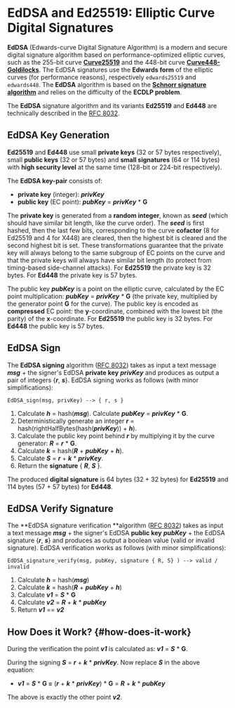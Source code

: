# EdDSA and Ed25519: Elliptic Curve Digital Signatures

**EdDSA** \(Edwards-curve Digital Signature Algorithm\) is a modern and secure digital signature algorithm based on performance-optimized elliptic curves, such as the 255-bit curve [**Curve25519**](https://en.wikipedia.org/wiki/Curve25519) and the 448-bit curve [**Curve448-Goldilocks**](https://en.wikipedia.org/wiki/Curve448). The EdDSA signatures use the **Edwards form** of the elliptic curves \(for performance reasons\), respectively `edwards25519` and `edwards448`. The **EdDSA** algorithm is based on the [**Schnorr signature algorithm**](https://en.wikipedia.org/wiki/Schnorr_signature) and relies on the difficulty of the **ECDLP problem**.

The **EdDSA** signature algorithm and its variants **Ed25519** and **Ed448** are technically described in the [RFC 8032](https://tools.ietf.org/html/rfc8032).

## EdDSA Key Generation

**Ed25519** and **Ed448** use small **private keys** \(32 or 57 bytes respectively\), small **public keys** \(32 or 57 bytes\) and **small signatures** \(64 or 114 bytes\) with **high security level** at the same time \(128-bit or 224-bit respectively\).

The **EdDSA key-pair** consists of:

* **private key** \(integer\): _**privKey**_
* **public key** \(EC point\): _**pubKey**_ = _**privKey**_ \* **G**

The **private key** is generated from a **random integer**, known as _**seed**_ \(which should have similar bit length, like the curve order\). The _**seed**_ is first hashed, then the last few bits, corresponding to the curve **cofactor** \(8 for Ed25519 and 4 for X448\) are cleared, then the highest bit is cleared and the second highest bit is set. These transformations guarantee that the private key will always belong to the same subgroup of EC points on the curve and that the private keys will always have similar bit length \(to protect from timing-based side-channel attacks\). For **Ed25519** the private key is 32 bytes. For **Ed448** the private key is 57 bytes.

The public key _**pubKey**_ is a point on the elliptic curve, calculated by the EC point multiplication: _**pubKey**_ = _**privKey**_ \* **G** \(the private key, multiplied by the generator point **G** for the curve\). The public key is encoded as **compressed** EC point: the **y**-coordinate, combined with the lowest bit \(the parity\) of the **x**-coordinate. For **Ed25519** the public key is 32 bytes. For **Ed448** the public key is 57 bytes.

## EdDSA Sign

The **EdDSA signing** algorithm \([RFC 8032](https://tools.ietf.org/html/rfc8032#page-13)\) takes as input a text message _**msg**_ + the signer's EdDSA **private key** _**privKey**_ and produces as output a pair of integers {_**r**_, _**s**_}. EdDSA signing works as follows \(with minor simplifications\):

`EdDSA_sign(msg, privKey) --> { r, s }`

1. Calculate _**h**_ = hash\(_**msg**_\). Calculate _**pubKey**_ = _**privKey**_ \* **G**.
2. Deterministically generate an integer _**r**_ = hash\(rightHalfBytes\(hash\(_**privKey**_\)\) + _**h**_\).
3. Calculate the public key point behind _**r**_ by multiplying it by the curve generator: _**R**_ = _**r**_ \* **G**.
4. Calculate _**k**_ = hash\(_**R**_ + _**pubKey**_ + _**h**_\).
5. Calculate _**S**_ = _**r**_ + _**k**_ \* _**privKey**_.
6. Return the **signature** { _**R**_, _**S**_ }.

The produced **digital signature** is 64 bytes \(32 + 32 bytes\) for **Ed25519** and 114 bytes \(57 + 57 bytes\) for **Ed448**.

## EdDSA Verify Signature

The **EdDSA signature verification **algorithm \([RFC 8032](https://tools.ietf.org/html/rfc8032#page-13)\) takes as input a text message _**msg**_ + the signer's EdDSA **public key** _**pubKey**_ + the EdDSA signature {_**r**_, _**s**_} and produces as output a boolean value \(valid or invalid signature\). EdDSA verification works as follows \(with minor simplifications\):

`EdDSA_signature_verify(msg, pubKey, signature { R, S} ) --> valid / invalid`

1. Calculate _**h**_ = hash\(_**msg**_\)
2. Calculate _**k**_ = hash\(_**R**_ + _**pubKey**_ + _**h**_\)
3. Calculate _**v1**_ = _**S**_ \* **G**
4. Calculate _**v2**_ = _**R**_ + _**k**_ \* _**pubKey**_
5. Return _**v1**_ == _**v2**_

## How Does it Work? {#how-does-it-work}

During the verification the point _**v1**_ is calculated as: _**v1**_ = _**S**_ \* **G**.

During the signing _**S**_ = _**r**_ + _**k**_ \* _**privKey**_. Now replace _**S**_ in the above equation:

* _**v1**_ = _**S**_ \* **G =** \(_**r**_ + _**k**_ \* _**privKey**_\) \* **G** = _**R**_ + _**k**_ \* _**pubKey**_

The above is exactly the other point _**v2**_.

